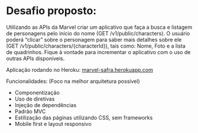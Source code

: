 # Desafio proposto:
Utilizando as APIs da Marvel criar um aplicativo que faça a busca e listagem de personagens pelo início do nome (GET /v1/public/characters). O usuário poderá “clicar” sobre o personagem para saber mais detalhes sobre ele (GET /v1/public/characters/{characterId}), tais como: Nome, Foto e a lista de quadrinhos.  Fique à vontade para incrementar o aplicativo com o uso de outras APIs disponíveis.

Aplicação rodando no Heroku: <a target="_blank" href=“http://marvel-safra.herokuapp.com“>marvel-safra.herokuapp.com</a>

Funcionalidades:
(Foco na melhor arquitetura possível)
- Componentização
- Uso de diretivas 
- Injeção de dependências
- Padrão MVC 
- Estilização das páginas utilizando CSS, sem frameworks
- Mobile first e layout responsivo
